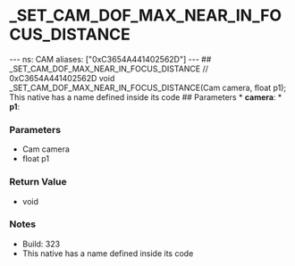 # _SET_CAM_DOF_MAX_NEAR_IN_FOCUS_DISTANCE

--- ns: CAM aliases: ["0xC3654A441402562D"] --- ## _SET_CAM_DOF_MAX_NEAR_IN_FOCUS_DISTANCE  // 0xC3654A441402562D void _SET_CAM_DOF_MAX_NEAR_IN_FOCUS_DISTANCE(Cam camera, float p1);  This native has a name defined inside its code  ## Parameters * **camera**: * **p1**:

### Parameters
* Cam camera
* float p1

### Return Value
* void

### Notes
* Build: 323
* This native has a name defined inside its code

